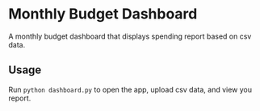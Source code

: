 # Monthly Budget Dashboard

A monthly budget dashboard that displays spending report based on csv data. 

## Usage

Run `python dashboard.py` to open the app, upload csv data, and view you report.

    



